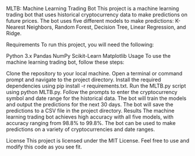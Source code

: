 MLTB: Machine Learning Trading Bot
This project is a machine learning trading bot that uses historical cryptocurrency data to make predictions on future prices. The bot uses five different models to make predictions: K-Nearest Neighbors, Random Forest, Decision Tree, Linear Regression, and Ridge.

Requirements
To run this project, you will need the following:

Python 3.x
Pandas
NumPy
Scikit-Learn
Matplotlib
Usage
To use the machine learning trading bot, follow these steps:

Clone the repository to your local machine.
Open a terminal or command prompt and navigate to the project directory.
Install the required dependencies using pip install -r requirements.txt.
Run the MLTB.py script using python MLTB.py.
Follow the prompts to enter the cryptocurrency symbol and date range for the historical data.
The bot will train the models and output the predictions for the next 30 days.
The bot will save the predictions to a CSV file in the project directory.
Results
The machine learning trading bot achieves high accuracy with all five models, with accuracy ranging from 98.8% to 99.8%. The bot can be used to make predictions on a variety of cryptocurrencies and date ranges.

License
This project is licensed under the MIT License. Feel free to use and modify this code as you see fit.
